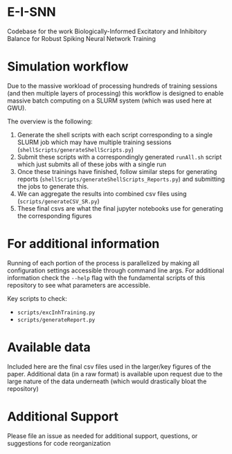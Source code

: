 # E-I-SNN
Codebase for the work Biologically-Informed Excitatory and Inhibitory Balance for Robust Spiking Neural Network Training

# Simulation workflow
Due to the massive workload of processing hundreds of training sessions (and then multiple layers of processing) this workflow is designed to enable massive batch computing on a SLURM system (which was used here at GWU).

The overview is the following:  
1. Generate the shell scripts with each script corresponding to a single SLURM job which may have multiple training sessions (`shellScripts/generateShellScripts.py`)  
2. Submit these scripts with a correspondingly generated `runAll.sh` script which just submits all of these jobs with a single run  
3. Once these trainings have finished, follow similar steps for generating reports (`shellScripts/generateShellScripts_Reports.py`) and submitting the jobs to generate this.  
4. We can aggregate the results into combined csv files using (`scripts/generateCSV_SR.py`)
5. These final csvs are what the final jupyter notebooks use for generating the corresponding figures


# For additional information
Running of each portion of the process is parallelized by making all configuration settings accessible through command line args. For additional information check the `--help` flag with the fundamental scripts of this repository to see what parameters are accessible.  

Key scripts to check:
- `scripts/excInhTraining.py`
- `scripts/generateReport.py`

# Available data
Included here are the final csv files used in the larger/key figures of the paper. Additional data (in a raw format) is available upon request due to the large nature of the data underneath (which would drastically bloat the repository)

# Additional Support
Please file an issue as needed for additional support, questions, or suggestions for code reorganization
